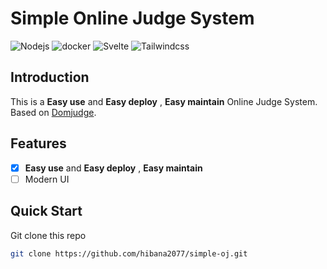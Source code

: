<!--
 * @Author: hibana2077 hibana2077@gmail.com
 * @Date: 2023-01-14 16:59:36
 * @LastEditors: hibana2077 hibana2077@gmail.com
 * @LastEditTime: 2024-01-06 01:15:26
 * @FilePath: \NTTU-new-gen-judge-system\README.md
 * @Description: 这是默认设置,请设置`customMade`, 打开koroFileHeader查看配置 进行设置: https://github.com/OBKoro1/koro1FileHeader/wiki/%E9%85%8D%E7%BD%AE
-->
# Simple Online Judge System

![Nodejs](https://img.shields.io/badge/Nodejs-18.15.0-339933?style=plastic-square&logo=Node.js)
![docker](https://img.shields.io/badge/docker-20.10.8-2496ED?style=plastic-square&logo=docker)
![Svelte](https://img.shields.io/badge/Svelte-3.44.0-FF3E00?style=plastic-square&logo=Svelte)
![Tailwindcss](https://img.shields.io/badge/Tailwindcss-2.2.17-38B2AC?style=plastic-square&logo=Tailwind%20CSS)

## Introduction

This is a **Easy use** and **Easy deploy** , **Easy maintain** Online Judge System. Based on [Domjudge](https://www.domjudge.org/).

## Features

- [x] **Easy use** and **Easy deploy** , **Easy maintain**
- [ ] Modern UI

## Quick Start

Git clone this repo

```bash
git clone https://github.com/hibana2077/simple-oj.git
```